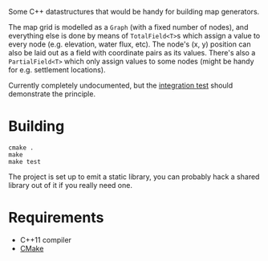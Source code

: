 Some C++ datastructures that would be handy for building map generators.

The map grid is modelled as a `Graph` (with a fixed number of nodes), and everything else is done by means of `TotalField<T>`s which assign a value to every node (e.g. elevation, water flux, etc).
The node's (x, y) position can also be laid out as a field with coordinate pairs as its values.
There's also a `PartialField<T>` which only assign values to some nodes (might be handy for e.g. settlement locations).

Currently completely undocumented, but the [integration test](tests/test_integration.cpp) should demonstrate the principle.

# Building

```
cmake .
make
make test
```

The project is set up to emit a static library, you can probably hack a shared library out of it if you really need one.

# Requirements

* C++11 compiler
* [CMake](https://cmake.org/)
